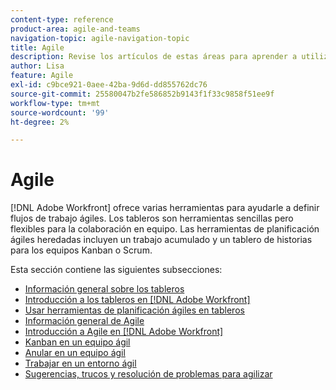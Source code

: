 ```yaml
---
content-type: reference
product-area: agile-and-teams
navigation-topic: agile-navigation-topic
title: Agile
description: Revise los artículos de estas áreas para aprender a utilizar Agile en Adobe Workfront.
author: Lisa
feature: Agile
exl-id: c9bce921-0aee-42ba-9d6d-dd855762dc76
source-git-commit: 25580047b2fe586852b9143f1f33c9858f51ee9f
workflow-type: tm+mt
source-wordcount: '99'
ht-degree: 2%

---
```


# Agile

[!DNL Adobe Workfront] ofrece varias herramientas para ayudarle a definir flujos de trabajo ágiles. Los tableros son herramientas sencillas pero flexibles para la colaboración en equipo. Las herramientas de planificación ágiles heredadas incluyen un trabajo acumulado y un tablero de historias para los equipos Kanban o Scrum.

Esta sección contiene las siguientes subsecciones:

* [Información general sobre los tableros](../agile/boards-overview.md)
* [Introducción a los tableros en [!DNL Adobe Workfront]](../agile/get-started-with-boards/get-started-with-boards.md)
* [Usar herramientas de planificación ágiles en tableros](/help/quicksilver/agile/use-boards-agile-planning-tools/agile-planning-tools-overview.md)
* [Información general de Agile](../agile/agile-overview.md)
* [Introducción a Agile en [!DNL Adobe Workfront]](../agile/get-started-with-agile-in-workfront/get-started-with-agile.md)
* [Kanban en un equipo ágil](../agile/use-kanban-in-an-agile-team/using-kanban-in-an-agile-team.md)
* [Anular en un equipo ágil](../agile/use-scrum-in-an-agile-team/scrum-in-an-agile-team.md)
* [Trabajar en un entorno ágil](../agile/work-in-an-agile-environment/work-in-an-agile-environment.md)
* [Sugerencias, trucos y resolución de problemas para agilizar](../agile/tips-tricks-and-troubleshooting/tips-tricks-troubleshooting-agile.md)
